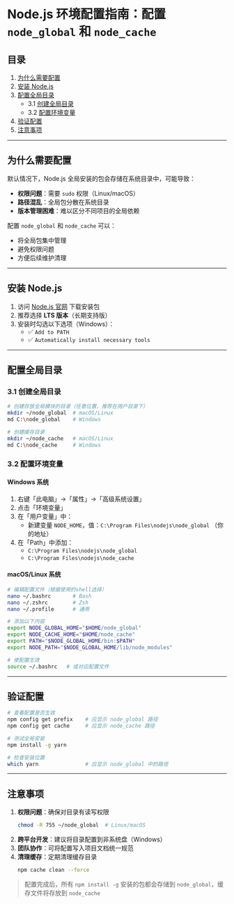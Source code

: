 # Node.js 环境配置指南：配置 `node_global` 和 `node_cache`

## 目录
1. [为什么需要配置](#为什么需要配置)
2. [安装 Node.js](#安装-nodejs)
3. [配置全局目录](#配置全局目录)
   - 3.1 [创建全局目录](#31-创建全局目录)
   - 3.2 [配置环境变量](#32-配置环境变量)
4. [验证配置](#验证配置)
5. [注意事项](#注意事项)

---

## 为什么需要配置
默认情况下，Node.js 全局安装的包会存储在系统目录中，可能导致：
- **权限问题**：需要 `sudo` 权限（Linux/macOS）
- **路径混乱**：全局包分散在系统目录
- **版本管理困难**：难以区分不同项目的全局依赖

配置 `node_global` 和 `node_cache` 可以：
- 将全局包集中管理
- 避免权限问题
- 方便后续维护清理

---

## 安装 Node.js
1. 访问 [Node.js 官网](https://nodejs.org) 下载安装包
2. 推荐选择 **LTS 版本**（长期支持版）
3. 安装时勾选以下选项（Windows）：
   - ✅ `Add to PATH`
   - ✅ `Automatically install necessary tools`

---

## 配置全局目录

### 3.1 创建全局目录
```bash
# 创建存放全局模块的目录（任意位置，推荐在用户目录下）
mkdir ~/node_global  # macOS/Linux
md C:\node_global    # Windows

# 创建缓存目录
mkdir ~/node_cache   # macOS/Linux
md C:\node_cache     # Windows
```

### 3.2 配置环境变量
#### Windows 系统
1. 右键「此电脑」→「属性」→「高级系统设置」
2. 点击「环境变量」
3. 在「用户变量」中：
   - 新建变量 `NODE_HOME`，值：`C:\Program Files\nodejs\node_global` （你的地址）
4. 在「Path」中添加：
   - `C:\Program Files\nodejs\node_global`
   - `C:\Program Files\nodejs\node_cache`

#### macOS/Linux 系统
```bash
# 编辑配置文件（根据使用的shell选择）
nano ~/.bashrc       # Bash
nano ~/.zshrc        # Zsh
nano ~/.profile      # 通用

# 添加以下内容
export NODE_GLOBAL_HOME="$HOME/node_global"
export NODE_CACHE_HOME="$HOME/node_cache"
export PATH="$NODE_GLOBAL_HOME/bin:$PATH"
export NODE_PATH="$NODE_GLOBAL_HOME/lib/node_modules"

# 使配置生效
source ~/.bashrc   # 或对应配置文件
```

---

## 验证配置
```bash
# 查看配置是否生效
npm config get prefix    # 应显示 node_global 路径
npm config get cache     # 应显示 node_cache 路径

# 测试全局安装
npm install -g yarn

# 检查安装位置
which yarn               # 应显示 node_global 中的路径
```

---

## 注意事项
1. **权限问题**：确保对目录有读写权限
   ```bash
   chmod -R 755 ~/node_global  # Linux/macOS
   ```
2. **跨平台开发**：建议将目录配置到非系统盘（Windows）
3. **团队协作**：可将配置写入项目文档统一规范
4. **清理缓存**：定期清理缓存目录
   ```bash
   npm cache clean --force
   ```

> 配置完成后，所有 `npm install -g` 安装的包都会存储到 `node_global`，缓存文件将存放到 `node_cache`